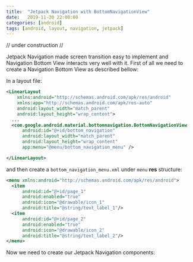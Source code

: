 ```yaml
---
title:  "Jetpack Navigation with BottomNavigationView"
date:   2019-11-30 22:00:00
categories: [android]
tags: [android, layout, navigation, jetpack]
---
```


// under construction // 

Jetpack Navigation made screen transition easy to implement and Navigation Bottom View interacts very well with it. First of all we need to create a Navigation Bottom View as described bellow:

In a layout file:

```xml
<LinearLayout
    xmlns:android="http://schemas.android.com/apk/res/android"
    xmlns:app="http://schemas.android.com/apk/res-auto"
    android:layout_width="match_parent"
    android:layout_height="wrap_content">
  ...
  <com.google.android.material.bottomnavigation.BottomNavigationView
      android:id="@+id/bottom_navigation"
      android:layout_width="match_parent"
      android:layout_height="wrap_content"
      app:menu="@menu/bottom_navigation_menu" />

</LinearLayout>
```

and then create a `bottom_navigation_menu.xml` under `menu` **res** structure:

```xml
<menu xmlns:android="http://schemas.android.com/apk/res/android">
  <item
      android:id="@+id/page_1"
      android:enabled="true"
      android:icon="@drawable/icon_1"
      android:title="@string/text_label_1"/>
  <item
      android:id="@+id/page_2"
      android:enabled="true"
      android:icon="@drawable/icon_2"
      android:title="@string/text_label_2"/>
</menu>
```

Now we need to create our Jetpack Navigation components:
